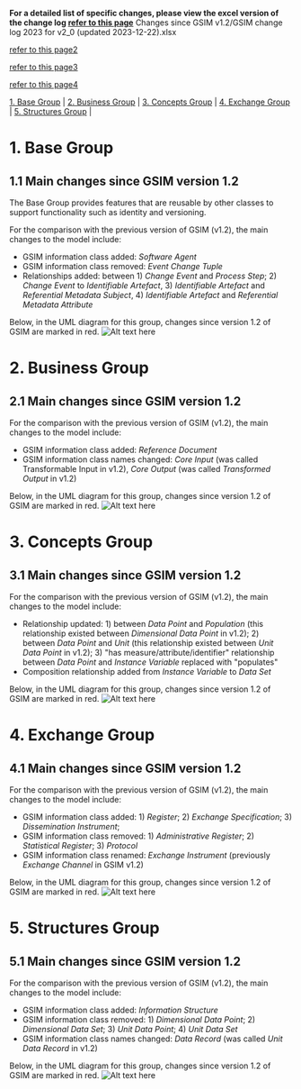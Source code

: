 **For a detailed list of specific changes, please view the excel version of the change log [refer to this page](https://github.com/UNECE/GSIM-2.0/blob/42b3f8ea173fd31a451e25b110ba7979a6064e40/Changes%20since%20GSIM%20v1.2/Introduction.md)**
Changes since GSIM v1.2/GSIM change log 2023 for v2_0 (updated 2023-12-22).xlsx

[refer to this page2](https://github.com/UNECE/GSIM-2.0/raw/main/Changes%20since%20GSIM%20v1.2/GSIM%20change%20log%202023%20for%20v2_0%20(updated%202023-12-22).xlsx)

[refer to this page3](../GSIM%20change%20log%202023%20for%20v2_0%20(updated%202023-12-22).xlsx)

[refer to this page4](../Changes%20since%20GSIM%20v1.2/GSIM%20change%20log%202023%20for%20v2_0%20(updated%202023-12-22).xlsx)

[1. Base Group](#1-Base-Group) |
[2. Business Group](#2-Business-Group) |
[3. Concepts Group](#3-Concepts-Group) |
[4. Exchange Group](#4-Exchange-Group) |
[5. Structures Group](#5-structures-group) |

# 1. Base Group
## 1.1 Main changes since GSIM version 1.2
The Base Group provides features that are reusable by other classes to support functionality such as identity and versioning. 

For the comparison with the previous version of GSIM (v1.2), the main changes to the model include: 
* GSIM information class added: _Software Agent_
* GSIM information class removed: _Event Change Tuple_
* Relationships added: between 1) _Change Event_ and _Process Step_; 2) _Change Event_ to _Identifiable Artefact_, 3) _Identifiable Artefact_ and _Referential Metadata Subject_, 4) _Identifiable Artefact_ and _Referential Metadata Attribute_

Below, in the UML diagram for this group, changes since version 1.2 of GSIM are marked in red.
![Alt text here](UML%20Diagrams%20with%20changes/GSIM%20Base%20change%20v2.drawio.png) 

# 2. Business Group
## 2.1 Main changes since GSIM version 1.2
For the comparison with the previous version of GSIM (v1.2), the main changes to the model include: 
* GSIM information class added: _Reference Document_
* GSIM information class names changed: _Core Input_ (was called Transformable Input in v1.2), _Core Output_ (was called _Transformed Output_ in v1.2)

Below, in the UML diagram for this group, changes since version 1.2 of GSIM are marked in red.
![Alt text here](UML%20Diagrams%20with%20changes/GSIM%20Business%20changes%20v2.drawio.png) 

# 3. Concepts Group
## 3.1 Main changes since GSIM version 1.2
For the comparison with the previous version of GSIM (v1.2), the main changes to the model include: 
* Relationship updated: 1) between _Data Point_ and _Population_ (this relationship existed between _Dimensional Data Point_ in v1.2); 2) between _Data Point_ and _Unit_ (this relationship existed between _Unit Data Point_ in v1.2); 3) "has measure/attribute/identifier" relationship between _Data Point_ and _Instance Variable_ replaced with "populates"
* Composition relationship added from _Instance Variable_ to _Data Set_

Below, in the UML diagram for this group, changes since version 1.2 of GSIM are marked in red.
![Alt text here](UML%20Diagrams%20with%20changes/GSIM%20Concepts%20changes%20v2.drawio.png) 

# 4. Exchange Group
## 4.1 Main changes since GSIM version 1.2
For the comparison with the previous version of GSIM (v1.2), the main changes to the model include: 
* GSIM information class added: 1) _Register_; 2) _Exchange Specification_; 3) _Dissemination Instrument_; 
* GSIM information class removed: 1) _Administrative Register_; 2) _Statistical Register_; 3) _Protocol_ 
* GSIM information class renamed: _Exchange Instrument_ (previously _Exchange Channel_ in GSIM v1.2) 

Below, in the UML diagram for this group, changes since version 1.2 of GSIM are marked in red.
![Alt text here](UML%20Diagrams%20with%20changes/GSIM%20Exchange%20changes%20v2.drawio.png) 

# 5. Structures Group
## 5.1 Main changes since GSIM version 1.2
For the comparison with the previous version of GSIM (v1.2), the main changes to the model include: 
* GSIM information class added: _Information Structure_
* GSIM information class removed: 1) _Dimensional Data Point_; 2) _Dimensional Data Set_; 3) _Unit Data Point_; 4) _Unit Data Set_ 
* GSIM information class names changed: _Data Record_ (was called _Unit Data Record_ in v1.2)

Below, in the UML diagram for this group, changes since version 1.2 of GSIM are marked in red.
![Alt text here](UML%20Diagrams%20with%20changes/GSIM%20Structures%20changes%20v2.drawio.png) 
